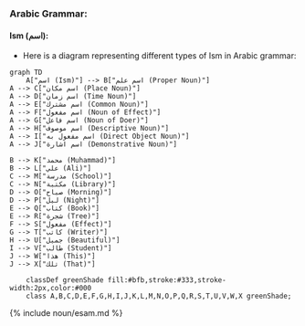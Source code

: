 ### Arabic Grammar:

#### Ism (اسم):
* Here is a diagram representing different types of Ism in Arabic grammar:
```mermaid
graph TD
    A["اسم (Ism)"] --> B["اسم علم (Proper Noun)"]
A --> C["اسم مكان (Place Noun)"]
A --> D["اسم زمان (Time Noun)"]
A --> E["اسم مشترك (Common Noun)"]
A --> F["اسم مفعول (Noun of Effect)"]
A --> G["اسم فاعل (Noun of Doer)"]
A --> H["اسم موصوف (Descriptive Noun)"]
A --> I["اسم مفعول به (Direct Object Noun)"]
A --> J["اسم اشارة (Demonstrative Noun)"]

B --> K["محمد (Muhammad)"]
B --> L["علي (Ali)"]
C --> M["مدرسة (School)"]
C --> N["مكتبة (Library)"]
D --> O["صباح (Morning)"]
D --> P["ليل (Night)"]
E --> Q["كتاب (Book)"]
E --> R["شجرة (Tree)"]
F --> S["مفعول (Effect)"]
G --> T["كاتب (Writer)"]
H --> U["جميل (Beautiful)"]
I --> V["طالب (Student)"]
J --> W["هذا (This)"]
J --> X["تلك (That)"]

    classDef greenShade fill:#bfb,stroke:#333,stroke-width:2px,color:#000
    class A,B,C,D,E,F,G,H,I,J,K,L,M,N,O,P,Q,R,S,T,U,V,W,X greenShade;
```
{% include noun/esam.md %}
